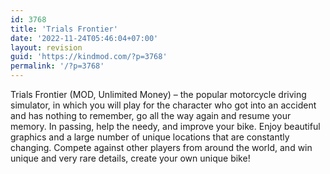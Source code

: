 ```yaml
---
id: 3768
title: 'Trials Frontier'
date: '2022-11-24T05:46:04+07:00'
layout: revision
guid: 'https://kindmod.com/?p=3768'
permalink: '/?p=3768'
---
```


Trials Frontier (MOD, Unlimited Money) – the popular motorcycle driving simulator, in which you will play for the character who got into an accident and has nothing to remember, go all the way again and resume your memory. In passing, help the needy, and improve your bike. Enjoy beautiful graphics and a large number of unique locations that are constantly changing. Compete against other players from around the world, and win unique and very rare details, create your own unique bike!